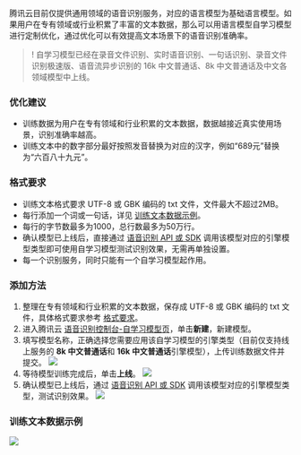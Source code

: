 腾讯云目前仅提供通用领域的语音识别服务，对应的语言模型为基础语言模型。如果用户在专有领域或行业积累了丰富的文本数据，那么可以用语言模型自学习模型进行定制优化，通过优化可以有效提高文本场景下的语音识别准确率。

>! 自学习模型已经在录音文件识别、实时语音识别、一句话识别、录音文件识别极速版、语音流异步识别的 16k 中文普通话、8k 中文普通话及中文各领域模型中上线。

### 优化建议
- 训练数据为用户在专有领域和行业积累的文本数据，数据越接近真实使用场景，识别准确率越高。
- 训练文本中的数字部分最好按照发音替换为对应的汉字，例如“689元”替换为“六百八十九元”。

[](id:format)
### 格式要求
- 训练文本格式要求 UTF-8 或 GBK 编码的 txt 文件，文件最大不超过2MB。
- 每行添加一个词或一句话，详见 [训练文本数据示例](#demo)。
- 每行的字节数最多为1000，总行数最多为50万行。
- 确认模型已上线后，直接通过 [语音识别 API 或 SDK](https://cloud.tencent.com/product/asr/developer) 调用该模型对应的引擎模型类型即可使用自学习模型测试识别效果，无需再单独设置。
- 每一个识别服务，同时只能有一个自学习模型起作用。

### 添加方法
1. 整理在专有领域和行业积累的文本数据，保存成 UTF-8 或 GBK 编码的 txt 文件，具体格式要求参考 [格式要求](#format)。
2. 进入腾讯云 [语音识别控制台-自学习模型页](https://console.cloud.tencent.com/asr/language)，单击**新建**，新建模型。
3. 填写模型名称，正确选择您需要应用该自学习模型的引擎类型（目前仅支持线上服务的 **8k 中文普通话**和 **16k 中文普通话**引擎模型），上传训练数据文件并提交。
![](https://main.qcloudimg.com/raw/472d3c77edf40984ec909c4907adc489.png)
4. 等待模型训练完成后，单击**上线**。
![](https://main.qcloudimg.com/raw/aa4d36b33b61267d94932f8fd2c20e2b/20200116004.png)
5. 确认模型已上线后，通过 [语音识别 API 或 SDK](https://cloud.tencent.com/product/asr/developer) 调用该模型对应的引擎模型类型，测试识别效果。
![](https://main.qcloudimg.com/raw/8149a8ff14a6c9de809b8c4ffc748eb1/20200116005.png)


[](id:demo)
### 训练文本数据示例
![](https://main.qcloudimg.com/raw/09b030df4415ef068711865f603d80dd/201912104.png)
